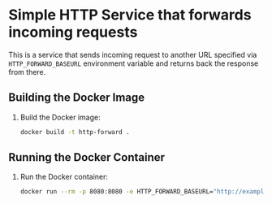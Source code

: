 # Simple HTTP Service that forwards incoming requests

This is a service that sends incoming request to another URL specified via
`HTTP_FORWARD_BASEURL` environment variable and returns back the response from
there.

## Building the Docker Image
1. Build the Docker image:
    ```sh
    docker build -t http-forward .
    ```

## Running the Docker Container
1. Run the Docker container:
    ```sh
    docker run --rm -p 8080:8080 -e HTTP_FORWARD_BASEURL="http://example.com" http-forward
    ```
